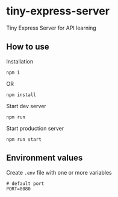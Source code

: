 # tiny-express-server
Tiny Express Server for API learning

## How to use
Installation
```
npm i
```
OR
```
npm install
```

Start dev server
```
npm run 
```

Start production server
```
npm run start
```

## Environment values
Create `.env` file with one or more variables
```
# default port
PORT=8080 
```
